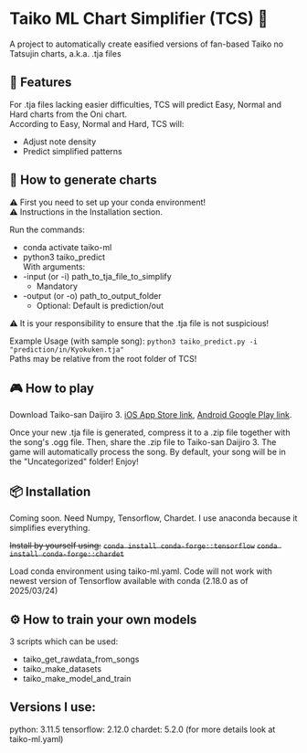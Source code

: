 # Taiko ML Chart Simplifier (TCS) 🥁

A project to automatically create easified versions of fan-based Taiko no Tatsujin charts, a.k.a. .tja files

## 🚀 Features

For .tja files lacking easier difficulties, TCS will predict Easy, Normal and Hard charts from the Oni chart.  
According to Easy, Normal and Hard, TCS will:
  - Adjust note density
  - Predict simplified patterns

## 🤔 How to generate charts

⚠️ First you need to set up your conda environment!  
⚠️ Instructions in the Installation section.

Run the commands:
- conda activate taiko-ml 
- python3 taiko_predict  
With arguments:
- -input (or -i) path_to_tja_file_to_simplify
  - Mandatory
- -output (or -o) path_to_output_folder
  - Optional: Default is prediction/out

⚠️ It is your responsibility to ensure that the .tja file is not suspicious!

Example Usage (with sample song): `python3 taiko_predict.py -i "prediction/in/Kyokuken.tja"`  
Paths may be relative from the root folder of TCS!

## 🎮 How to play

Download Taiko-san Daijiro 3. [iOS App Store link](https://apps.apple.com/us/app/taiko-san-daijiro-3/id1183008625), [Android Google Play link](https://play.google.com/store/apps/details?id=com.daijiro.taiko3).

Once your new .tja file is generated, compress it to a .zip file together with the song's .ogg file. Then, share the .zip file to Taiko-san Daijiro 3. The game will automatically process the song. By default, your song will be in the "Uncategorized" folder! Enjoy!

## 📦 Installation

Coming soon. Need Numpy, Tensorflow, Chardet. I use anaconda because it simplifies everything.

~~Install by yourself using:~~
~~`conda install conda-forge::tensorflow`~~
~~`conda install conda-forge::chardet`~~

Load conda environment using taiko-ml.yaml. Code will not work with newest version of Tensorflow available with conda (2.18.0 as of 2025/03/24)

## ⚙️ How to train your own models

3 scripts which can be used:
- taiko_get_rawdata_from_songs
- taiko_make_datasets
- taiko_make_model_and_train

## Versions I use:
python: 3.11.5
tensorflow: 2.12.0
chardet: 5.2.0
(for more details look at taiko-ml.yaml)
